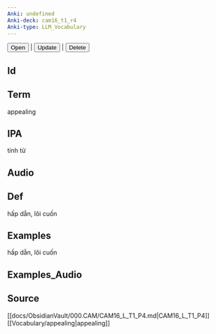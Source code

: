 ```yaml
---
Anki: undefined
Anki-deck: cam16_t1_r4
Anki-type: LLM_Vocabulary
---
```

<button class="anki-btn-open">Open</button> | <button class="anki-btn-update">Update</button> | <button class="anki-btn-delete">Delete</button>

## Id

## Term
appealing
## IPA
tính từ

## Audio

## Def
hấp dẫn, lôi cuốn
## Examples
hấp dẫn, lôi cuốn
## Examples_Audio

## Source
 [[docs/ObsidianVault/000.CAM/CAM16_L_T1_P4.md|CAM16_L_T1_P4]]
[[Vocabulary/appealing|appealing]]